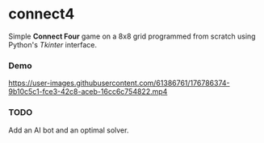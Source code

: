 # connect4
Simple **Connect Four** game on a 8x8 grid programmed from scratch using Python's *Tkinter* interface.

### Demo
https://user-images.githubusercontent.com/61386761/176786374-9b10c5c1-fce3-42c8-aceb-16cc6c754822.mp4

### TODO
Add an AI bot and an optimal solver.
